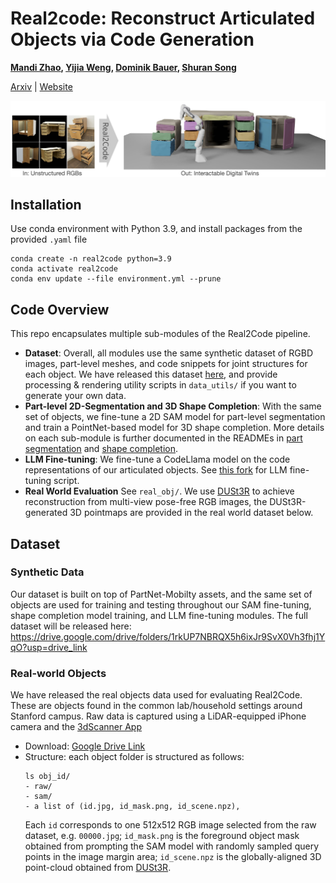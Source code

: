 # Real2code: Reconstruct Articulated Objects via Code Generation
**[Mandi Zhao](https://mandizhao.github.io/), [Yijia Weng](https://yijiaweng.github.io/), [Dominik Bauer](https://dornik.github.io/), [Shuran Song](https://shurans.github.io/)**

[Arxiv](https://arxiv.org/abs/2406.08474) | [Website](https://real2code.github.io/)

 
<img src="real2code-teaser.jpg" alt="teaser" width="800"/>

## Installation
Use conda environment with Python 3.9, and install packages from the provided `.yaml` file
```
conda create -n real2code python=3.9
conda activate real2code
conda env update --file environment.yml --prune
```

## Code Overview
This repo encapsulates multiple sub-modules of the Real2Code pipeline. 

- **Dataset**: Overall, all modules use the same synthetic dataset of RGBD images, part-level meshes, and code snippets for joint structures for each object. We have released this dataset [here](https://drive.google.com/drive/folders/1rkUP7NBRQX5h6ixJr9SvX0Vh3fhj1YqO?usp=drive_link), and provide processing & rendering utility scripts in `data_utils/` if you want to generate your own data. 
- **Part-level 2D-Segmentation and 3D Shape Completion**: With the same set of objects, we fine-tune a 2D SAM model for part-level segmentation and train a PointNet-based model for 3D shape completion. More details on each sub-module is further documented in the READMEs in [part segmentation](https://github.com/MandiZhao/real2code/tree/main/part_segmentation) and [shape completion](https://github.com/MandiZhao/real2code/tree/main/shape_complete). 
- **LLM Fine-tuning**: We fine-tune a CodeLlama model on the code representations of our articulated objects. See [this fork](https://github.com/MandiZhao/open_flamingo) for LLM fine-tuning script. 
- **Real World Evaluation** See `real_obj/`. We use [DUSt3R](https://github.com/naver/dust3r) to achieve reconstruction from multi-view pose-free RGB images, the DUSt3R-generated 3D pointmaps are provided in the real world dataset below. 

## Dataset 
### Synthetic Data
Our dataset is built on top of PartNet-Mobilty assets, and the same set of objects are used for training and testing throughout our SAM fine-tuning, shape completion model training, and LLM fine-tuning modules. The full dataset will be released here: https://drive.google.com/drive/folders/1rkUP7NBRQX5h6ixJr9SvX0Vh3fhj1YqO?usp=drive_link 

### Real-world Objects
We have released the real objects data used for evaluating Real2Code. These are objects found in the common lab/household settings around Stanford campus. Raw data is captured using a LiDAR-equipped iPhone camera and the [3dScanner App](https://apps.apple.com/us/app/3d-scanner-app/id1419913995)
- Download: [Google Drive Link](https://drive.google.com/drive/folders/1LSjpatlAzTXxOUcwbGjZR_ST7aeUEjn2?usp=drive_link)
- Structure: each object folder is structured as follows:
  ```
  ls obj_id/
  - raw/
  - sam/
  - a list of (id.jpg, id_mask.png, id_scene.npz),
  ```
  Each `id` corresponds to one 512x512 RGB image selected from the raw dataset, e.g. `00000.jpg`; `id_mask.png` is the foreground object mask obtained from prompting the SAM model with randomly sampled query points in the image margin area; `id_scene.npz` is the globally-aligned 3D point-cloud obtained from [DUSt3R](https://github.com/naver/dust3r). 


